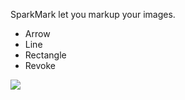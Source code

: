 SparkMark let you markup your images.

- Arrow
- Line
- Rectangle
- Revoke

![](https://ws3.sinaimg.cn/large/006tKfTcgy1fnqj3xl99tj30sg0lch10.jpg)

